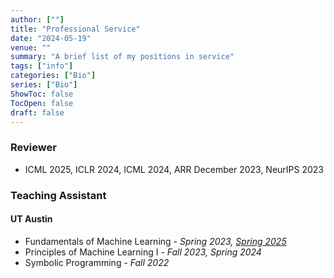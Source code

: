 ```yaml
---
author: [""]
title: "Professional Service"
date: "2024-05-19"
venue: ""
summary: "A brief list of my positions in service"
tags: ["info"]
categories: ["Bio"]
series: ["Bio"]
ShowToc: false
TocOpen: false
draft: false
---
```


### Reviewer
- ICML 2025, ICLR 2024, ICML 2024, ARR December 2023, NeurIPS 2023

### Teaching Assistant
#### UT Austin
- Fundamentals of Machine Learning - *Spring 2023, [Spring 2025](https://utcs-ml-course.github.io/)*
- Principles of Machine Learning I - *Fall 2023, Spring 2024* 
- Symbolic Programming - *Fall 2022*